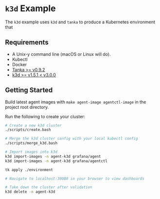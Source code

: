 # `k3d` Example

The `k3d` example uses `k3d` and `tanka` to produce a Kubernetes environment
that

## Requirements

- A Unix-y command line (macOS or Linux will do).
- Kubectl
- Docker
- [Tanka >= v0.9.2](https://github.com/grafana/tanka)
- [k3d >= v1.5.1 < v3.0.0](https://github.com/rancher/k3d)

## Getting Started

Build latest agent images with `make agent-image agentctl-image` in the project root directory.

Run the following to create your cluster:

```bash
# Create a new k3d cluster
./scripts/create.bash

# Merge the k3d cluster config with your local kubectl config
./scripts/merge_k3d.bash

# Import images into k3d
k3d import-images -n agent-k3d grafana/agent
k3d import-images -n agent-k3d grafana/agentctl

tk apply ./environment

# Navigate to localhost:30080 in your browser to view dashboards

# Take down the cluster after validation
k3d delete -n agent-k3d
```
